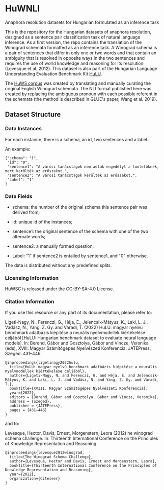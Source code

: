 # HuWNLI
Anaphora resolution datasets for Hungarian formulated as an inference task

This is the repository for the Hungarian datasets of anaphora resolution, designed as a sentence pair classification task of natural language inference.
As a first version, the repo contains the translation of the Winograd schemata formatted as an inference task. A Winograd schema is a pair of sentences that differ in only one or two words and that contain an ambiguity that is resolved in opposite ways in the two sentences and requires the use of world knowledge and reasoning for its resolution (Levesque et al. 2012). This dataset is also part of the Hungarian Language Understanding Evaluation Benchmark Kit [HuLU](hulu.nlp.nytud.hu). 

The [HuWS corpus](github.com/nytud/HuWSC) was created by translating and manually curating the original English Winograd schemata. The NLI format published here was created by replacing the ambiguous pronoun with each possible referent in the schemata (the method is described in GLUE's paper, Wang et al. 2019). 

## Dataset Structure

### Data Instances

For each instance, there is a schema, an id, two sentences and a label. 

An example:

```
{"schema": "1",
 "id": "0",
 "sentence1": "A városi tanácstagok nem adtak engedélyt a tüntetőknek, mert kerülték az erőszakot.",
 "sentence2": "A városi tanácstagok kerülték az erőszakot.",
 "Label": "1"
}
```

### Data Fields
- schema: the number of the original schema this sentence pair was derived from;

- id: unique id of the instances;

- sentence1: the original sentence of the schema with one of the two alternate words;

- sentence2: a manually formed question;  

- Label: "1" if sentence2 is entailed by sentence1, and "0" otherwise.

The data is distributed without any predefined splits.


### Licensing Information

HuWSC is released under the CC-BY-SA-4.0 License.


### Citation Information

If you use this resource or any part of its documentation, please refer to:

Ligeti-Nagy, N., Ferenczi, G., Héja, E., Jelencsik-Mátyus, K., Laki, L. J., Vadász, N., Yang, Z. Gy. and Váradi, T. (2022) HuLU: magyar nyelvű benchmark adatbázis kiépítése a neurális nyelvmodellek kiértékelése céljából [HuLU: Hungarian benchmark dataset to evaluate neural language models]. In: Berend, Gábor and Gosztolya, Gábor and Vincze, Veronika (eds), XVIII. Magyar Számítógépes Nyelvészeti Konferencia. JATEPress, Szeged. 431–446.

```
@inproceedings{ligetinagy2022hulu,
  title={HuLU: magyar nyelvű benchmark adatbázis kiépítése a neurális nyelvmodellek kiértékelése céljából},
  author={Ligeti-Nagy, N. and Ferenczi, G. and Héja, E. and Jelencsik-Mátyus, K. and Laki, L. J. and Vadász, N. and Yang, Z. Gy. and Váradi, T.},
  booktitle={XVIII. Magyar Számítógépes Nyelvészeti Konferencia},
  year={2022},
  editors = {Berend, Gábor and Gosztolya, Gábor and Vincze, Veronika},
  address = {Szeged},
  publisher = {JATEPress},
  pages = {431–446}
}
```

and to:

Levesque, Hector, Davis, Ernest, Morgenstern, Leora (2012) he winograd schema challenge. In: Thirteenth International Conference on the Principles of Knowledge Representation and Reasoning.

```
@inproceedings{levesque2012winograd,
  title={The Winograd Schema Challenge},
  author={Levesque, Hector and Davis, Ernest and Morgenstern, Leora},
  booktitle={Thirteenth International Conference on the Principles of Knowledge Representation and Reasoning},
  year={2012},
  organization={Citeseer}
}
```
